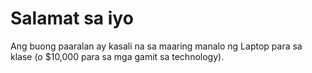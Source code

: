

# Salamat sa iyo

Ang buong paaralan ay kasali na sa maaring manalo ng Laptop para sa klase (o $10,000 para sa mga gamit sa technology).